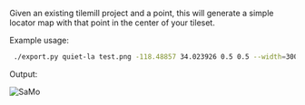 Given an existing tilemill project and a point, this will generate a simple locator map with that point in the center of your tileset.

Example usage:

```bash
 ./export.py quiet-la test.png -118.48857 34.023926 0.5 0.5 --width=300 --height=300
```
Output:

![SaMo](https://raw.github.com/datadesk/tilemill-staticmaps/master/samples/test.png)


